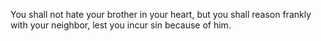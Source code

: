 You shall not hate your brother in your heart, but you shall reason frankly with your neighbor, lest you incur sin because of him.
